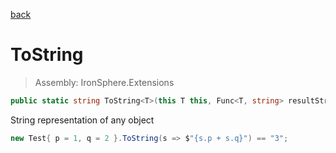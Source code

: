 ﻿

[back](/IronSphere.Extensions/types/GenericExtension)

# ToString

> Assembly: IronSphere.Extensions

```csharp
public static string ToString<T>(this T this, Func<T, string> resultString);
```

String representation of any object

```csharp
new Test{ p = 1, q = 2 }.ToString(s => $"{s.p + s.q}") == "3";
``` 